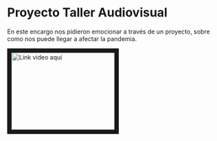 # Proyecto Taller Audiovisual

En este encargo nos pidieron emocionar a través de un proyecto, sobre como nos puede llegar a afectar la pandemia.

<a href="http://www.youtube.com/watch?feature=player_embedded&v=https://youtu.be/1rmm7tYerqA
" target="_blank"><img src="http://img.youtube.com/vi/https://youtu.be/1rmm7tYerqA.jpg" 
alt="Link video aquí" width="240" height="180" border="10" /></a>
